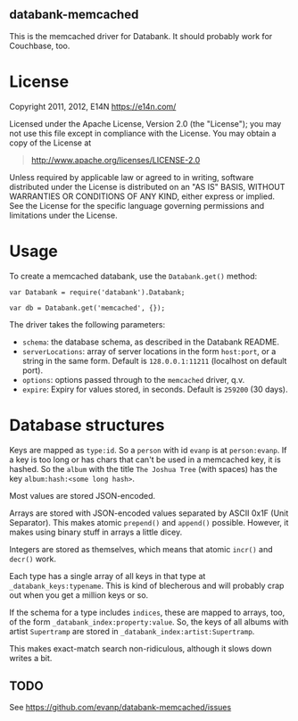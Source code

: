 databank-memcached
------------------

This is the memcached driver for Databank. It should probably work for
Couchbase, too.

License
=======

Copyright 2011, 2012, E14N https://e14n.com/

Licensed under the Apache License, Version 2.0 (the "License");
you may not use this file except in compliance with the License.
You may obtain a copy of the License at

> http://www.apache.org/licenses/LICENSE-2.0

Unless required by applicable law or agreed to in writing, software
distributed under the License is distributed on an "AS IS" BASIS,
WITHOUT WARRANTIES OR CONDITIONS OF ANY KIND, either express or implied.
See the License for the specific language governing permissions and
limitations under the License.

Usage
=====

To create a memcached databank, use the `Databank.get()` method:

    var Databank = require('databank').Databank;
    
    var db = Databank.get('memcached', {});
    
The driver takes the following parameters:

* `schema`: the database schema, as described in the Databank README.
* `serverLocations`: array of server locations in the form `host:port`,
  or a string in the same form. Default is `128.0.0.1:11211` (localhost on default port).
* `options`: options passed through to the `memcached` driver, q.v.
* `expire`: Expiry for values stored, in seconds. Default is `259200` (30 days).

Database structures
===================

Keys are mapped as `type:id`. So a `person` with id `evanp` is at
`person:evanp`. If a key is too long or has chars that can't be used
in a memcached key, it is hashed. So the `album` with the title `The
Joshua Tree` (with spaces) has the key `album:hash:<some long hash>`.

Most values are stored JSON-encoded.

Arrays are stored with JSON-encoded values separated by ASCII 0x1F
(Unit Separator). This makes atomic `prepend()` and `append()`
possible. However, it makes using binary stuff in arrays a little
dicey.

Integers are stored as themselves, which means that atomic `incr()`
and `decr()` work.

Each type has a single array of all keys in that type at
`_databank_keys:typename`. This is kind of blecherous and will
probably crap out when you get a million keys or so.

If the schema for a type includes `indices`, these are mapped to
arrays, too, of the form `_databank_index:property:value`. So, the
keys of all albums with artist `Supertramp` are stored in
`_databank_index:artist:Supertramp`.

This makes exact-match search non-ridiculous, although it slows down
writes a bit.

TODO
----

See https://github.com/evanp/databank-memcached/issues

